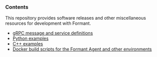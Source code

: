 ### Contents

This repository provides software releases and other miscellaneous resources for development with Formant.

- [gRPC message and service definitions](https://github.com/FormantIO/formant/tree/new-cpp-examples/protos)
- [Python examples](https://github.com/FormantIO/formant/tree/new-cpp-examples/examples/python)
- [C++ examples](https://github.com/FormantIO/formant/tree/new-cpp-examples/examples/cpp)
- [Docker build scripts for the Formant Agent and other environments](https://github.com/FormantIO/formant/tree/new-cpp-examples/docker)